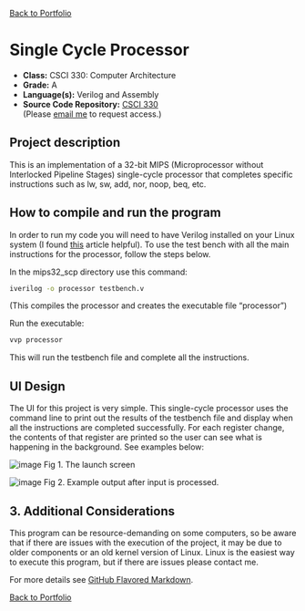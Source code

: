[Back to Portfolio](./)

Single Cycle Processor
===============

-   **Class:** CSCI 330: Computer Architecture
-   **Grade:** A
-   **Language(s):** Verilog and Assembly
-   **Source Code Repository:** [CSCI 330](https://github.com/logon02/CSCI330-SCP/tree/main)  
    (Please [email me](mailto:lcferguson@csustudent.net?subject=GitHub%20Access) to request access.)

## Project description

This is an implementation of a 32-bit MIPS (Microprocessor without Interlocked Pipeline Stages) single-cycle processor that completes specific instructions such as lw, sw, add, nor, noop, beq, etc.

## How to compile and run the program

In order to run my code you will need to have Verilog installed on your Linux system (I found [this](https://www.geeksforgeeks.org/how-to-install-verilog-hdl-on-linux) article helpful). To use the test bench with all the main instructions for the processor, follow the steps below.

In the mips32_scp directory use this command:

```bash
iverilog -o processor testbench.v
```

(This compiles the processor and creates the executable file “processor”)

Run the executable:

```bash
vvp processor
```

This will run the testbench file and complete all the instructions.

## UI Design

The UI for this project is very simple. This single-cycle processor uses the command line to print out the results of the testbench file and display when all the instructions are completed successfully. For each register change, the contents of that register are printed so the user can see what is happening in the background. See examples below:

![image](https://github.com/logon02/logon02.github.io/assets/85260424/2cffeee3-c5f1-4a5c-afe2-57ae1c1a7972)
Fig 1. The launch screen

![image](https://github.com/logon02/logon02.github.io/assets/85260424/61113f89-c6be-4018-a1a5-9361949b82cd)
Fig 2. Example output after input is processed.

## 3. Additional Considerations

This program can be resource-demanding on some computers, so be aware that if there are issues with the execution of the project, it may be due to older components or an old kernel version of Linux. Linux is the easiest way to execute this program, but if there are issues please contact me.

For more details see [GitHub Flavored Markdown](https://guides.github.com/features/mastering-markdown/).

[Back to Portfolio](./)
